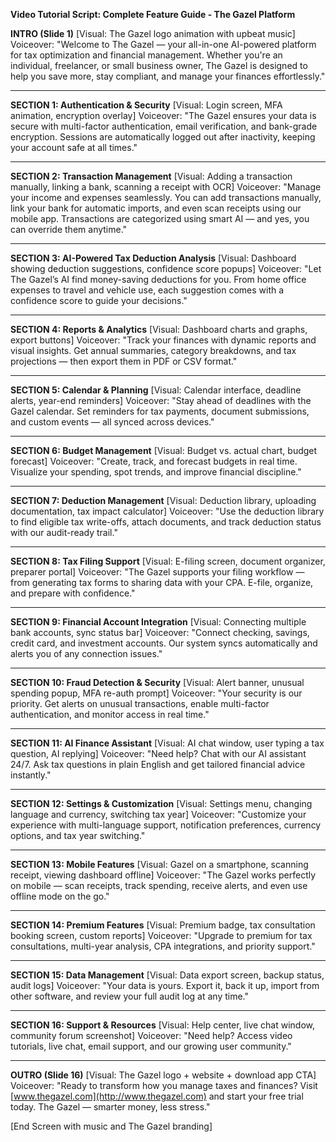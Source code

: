 **Video Tutorial Script: Complete Feature Guide - The Gazel Platform**

**INTRO (Slide 1)**
\[Visual: The Gazel logo animation with upbeat music]
Voiceover: "Welcome to The Gazel — your all-in-one AI-powered platform for tax optimization and financial management. Whether you're an individual, freelancer, or small business owner, The Gazel is designed to help you save more, stay compliant, and manage your finances effortlessly."

---

**SECTION 1: Authentication & Security**
\[Visual: Login screen, MFA animation, encryption overlay]
Voiceover: "The Gazel ensures your data is secure with multi-factor authentication, email verification, and bank-grade encryption. Sessions are automatically logged out after inactivity, keeping your account safe at all times."

---

**SECTION 2: Transaction Management**
\[Visual: Adding a transaction manually, linking a bank, scanning a receipt with OCR]
Voiceover: "Manage your income and expenses seamlessly. You can add transactions manually, link your bank for automatic imports, and even scan receipts using our mobile app. Transactions are categorized using smart AI — and yes, you can override them anytime."

---

**SECTION 3: AI-Powered Tax Deduction Analysis**
\[Visual: Dashboard showing deduction suggestions, confidence score popups]
Voiceover: "Let The Gazel’s AI find money-saving deductions for you. From home office expenses to travel and vehicle use, each suggestion comes with a confidence score to guide your decisions."

---

**SECTION 4: Reports & Analytics**
\[Visual: Dashboard charts and graphs, export buttons]
Voiceover: "Track your finances with dynamic reports and visual insights. Get annual summaries, category breakdowns, and tax projections — then export them in PDF or CSV format."

---

**SECTION 5: Calendar & Planning**
\[Visual: Calendar interface, deadline alerts, year-end reminders]
Voiceover: "Stay ahead of deadlines with the Gazel calendar. Set reminders for tax payments, document submissions, and custom events — all synced across devices."

---

**SECTION 6: Budget Management**
\[Visual: Budget vs. actual chart, budget forecast]
Voiceover: "Create, track, and forecast budgets in real time. Visualize your spending, spot trends, and improve financial discipline."

---

**SECTION 7: Deduction Management**
\[Visual: Deduction library, uploading documentation, tax impact calculator]
Voiceover: "Use the deduction library to find eligible tax write-offs, attach documents, and track deduction status with our audit-ready trail."

---

**SECTION 8: Tax Filing Support**
\[Visual: E-filing screen, document organizer, preparer portal]
Voiceover: "The Gazel supports your filing workflow — from generating tax forms to sharing data with your CPA. E-file, organize, and prepare with confidence."

---

**SECTION 9: Financial Account Integration**
\[Visual: Connecting multiple bank accounts, sync status bar]
Voiceover: "Connect checking, savings, credit card, and investment accounts. Our system syncs automatically and alerts you of any connection issues."

---

**SECTION 10: Fraud Detection & Security**
\[Visual: Alert banner, unusual spending popup, MFA re-auth prompt]
Voiceover: "Your security is our priority. Get alerts on unusual transactions, enable multi-factor authentication, and monitor access in real time."

---

**SECTION 11: AI Finance Assistant**
\[Visual: AI chat window, user typing a tax question, AI replying]
Voiceover: "Need help? Chat with our AI assistant 24/7. Ask tax questions in plain English and get tailored financial advice instantly."

---

**SECTION 12: Settings & Customization**
\[Visual: Settings menu, changing language and currency, switching tax year]
Voiceover: "Customize your experience with multi-language support, notification preferences, currency options, and tax year switching."

---

**SECTION 13: Mobile Features**
\[Visual: Gazel on a smartphone, scanning receipt, viewing dashboard offline]
Voiceover: "The Gazel works perfectly on mobile — scan receipts, track spending, receive alerts, and even use offline mode on the go."

---

**SECTION 14: Premium Features**
\[Visual: Premium badge, tax consultation booking screen, custom reports]
Voiceover: "Upgrade to premium for tax consultations, multi-year analysis, CPA integrations, and priority support."

---

**SECTION 15: Data Management**
\[Visual: Data export screen, backup status, audit logs]
Voiceover: "Your data is yours. Export it, back it up, import from other software, and review your full audit log at any time."

---

**SECTION 16: Support & Resources**
\[Visual: Help center, live chat window, community forum screenshot]
Voiceover: "Need help? Access video tutorials, live chat, email support, and our growing user community."

---

**OUTRO (Slide 16)**
\[Visual: The Gazel logo + website + download app CTA]
Voiceover: "Ready to transform how you manage taxes and finances? Visit [www.thegazel.com](http://www.thegazel.com) and start your free trial today. The Gazel — smarter money, less stress."

\[End Screen with music and The Gazel branding]
